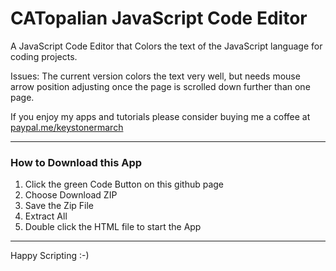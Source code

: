 # CATopalian JavaScript Code Editor
A JavaScript Code Editor that Colors the text of the JavaScript language for coding projects.  

Issues: The current version colors the text very well, but needs mouse arrow position adjusting once the page is scrolled down further than one page.  

If you enjoy my apps and tutorials please consider buying me a coffee at [paypal.me/keystonermarch](https://www.paypal.com/paypalme/keystonermarch)

---

### How to Download this App
1. Click the green Code Button on this github page
2. Choose Download ZIP
3. Save the Zip File
4. Extract All
5. Double click the HTML file to start the App

---

Happy Scripting :-)


